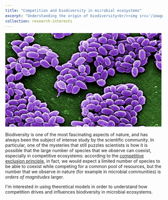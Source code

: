 ```yaml
---
title: "Competition and biodiversity in microbial ecosystems"
excerpt: "Understanding the origin of biodiversity<br/><img src='/images/bacteria.png'>"
collection: research-interests
---
```


![Microbial colony observed with SEM microscopy (false colors)](/images/bacteria.png)

Biodiversity is one of the most fascinating aspects of nature, and has always been the subject of intense study by the scientific community. In particular, one of the mysteries that still puzzles scientists is how it is possible that the large number of species that we observe can coexist, especially in competitive ecosystems: according to the [competitive exclusion principle](http://science.sciencemag.org/content/131/3409/1292), in fact, we would expect a limited number of species to be able to coexist while competing for a common pool of resources, but the number that we observe in nature (for example in microbial communities) is *orders of magnitudes* larger.

I'm interested in using theoretical models in order to understand how competition drives and influences biodiversity in microbial ecosystems.
